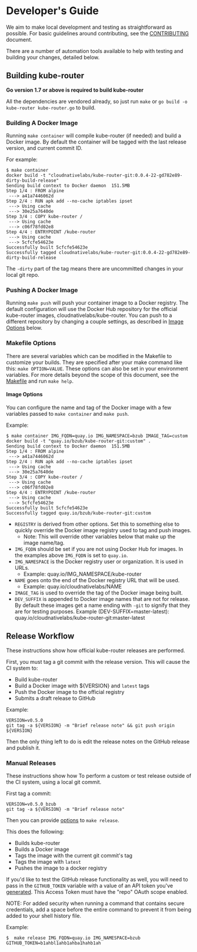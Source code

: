 # Developer's Guide

We aim to make local development and testing as straightforward as possible. For
basic guidelines around contributing, see the [CONTRIBUTING](/CONTRIBUTING.md) document.

There are a number of automation tools available to help with testing and
building your changes, detailed below.

## Building kube-router

**Go version 1.7 or above is required to build kube-router**

All the dependencies are vendored already, so just run `make` or `go build -o kube-router kube-router.go` to build.

### Building A Docker Image

Running `make container` will compile kube-router (if needed) and build a Docker
image.  By default the container will be tagged with the last release version,
and current commit ID.

For example:
```console
$ make container
docker build -t "cloudnativelabs/kube-router-git:0.0.4-22-gd782e89-dirty-build-release"
Sending build context to Docker daemon  151.5MB
Step 1/4 : FROM alpine
 ---> a41a7446062d
Step 2/4 : RUN apk add --no-cache iptables ipset
 ---> Using cache
 ---> 30e25a7640de
Step 3/4 : COPY kube-router /
 ---> Using cache
 ---> c06f78fd02e8
Step 4/4 : ENTRYPOINT /kube-router
 ---> Using cache
 ---> 5cfcfe54623e
Successfully built 5cfcfe54623e
Successfully tagged cloudnativelabs/kube-router-git:0.0.4-22-gd782e89-dirty-build-release
```

The `-dirty` part of the tag means there are uncommitted changes in your local
git repo.

### Pushing A Docker Image

Running `make push` will push your container image to a Docker registry.  The
default configuration will use the Docker Hub repository for the official
kube-router images, cloudnativelabs/kube-router. You can push to a different
repository by changing a couple settings, as described in [Image Options](#image-options)
below.

### Makefile Options

There are several variables which can be modified in the Makefile to customize
your builds. They are specified after your make command like this: `make OPTION=VALUE`.
These options can also be set in your environment variables.
For more details beyond the scope of this document, see the
[Makefile](/Makefile) and run `make help`.

#### Image Options

You can configure the name and tag of the Docker image with a few variables
passed to `make container` and `make push`.

Example:
```console
$ make container IMG_FQDN=quay.io IMG_NAMESPACE=bzub IMAGE_TAG=custom
docker build -t "quay.io/bzub/kube-router-git:custom" .
Sending build context to Docker daemon  151.5MB
Step 1/4 : FROM alpine
 ---> a41a7446062d
Step 2/4 : RUN apk add --no-cache iptables ipset
 ---> Using cache
 ---> 30e25a7640de
Step 3/4 : COPY kube-router /
 ---> Using cache
 ---> c06f78fd02e8
Step 4/4 : ENTRYPOINT /kube-router
 ---> Using cache
 ---> 5cfcfe54623e
Successfully built 5cfcfe54623e
Successfully tagged quay.io/bzub/kube-router-git:custom
```

- `REGISTRY` is derived from other options. Set this to something else to
  quickly override the Docker image registry used to tag and push images.
  - Note: This will override other variables below that make up the image
    name/tag.
- `IMG_FQDN` should be set if you are not using Docker Hub for images. In
  the examples above `IMG_FQDN` is set to `quay.io`.
- `IMG_NAMESPACE` is the Docker registry user or organization.  It is used in
  URLs.
  - Example: quay.io/IMG_NAMESPACE/kube-router
- `NAME` goes onto the end of the Docker registry URL that will be used.
  - Example: quay.io/cloudnativelabs/NAME
- `IMAGE_TAG` is used to override the tag of the Docker image being built.
- `DEV_SUFFIX` is appended to Docker image names that are not for release.  By
  default these images get a name ending with `-git` to signify that they are
  for testing purposes.
  Example (DEV-SUFFIX=master-latest): quay.io/cloudnativelabs/kube-router-git:master-latest

## Release Workflow

These instructions show how official kube-router releases are performed.

First, you must tag a git commit with the release version.
This will cause the CI system to:
- Build kube-router
- Build a Docker image with ${VERSION} and `latest` tags
- Push the Docker image to the official registry
- Submits a draft release to GitHub

Example:
```
VERSION=v0.5.0
git tag -a ${VERSION} -m "Brief release note" && git push origin ${VERSION}
```

Then the only thing left to do is edit the release notes on the GitHub release
and publish it.

### Manual Releases

These instructions show how To perform a custom or test release outside of the
CI system, using a local git commit.

First tag a commit:
```
VERSION=v0.5.0_bzub
git tag -a ${VERSION} -m "Brief release note"
```

Then you can provide
[options](#makefile-options) to `make release`.

This does the following:
- Builds kube-router
- Builds a Docker image
- Tags the image with the current git commit's tag
- Tags the image with `latest`
- Pushes the image to a docker registry

If you'd like to test the GitHub release functionality as well, you will need to
pass in the `GITHUB_TOKEN` variable with a value of an API token you've
[generated](https://github.com/settings/tokens/new). This Access Token must have
the "repo" OAuth scope enabled.

NOTE: For added security when running a command that contains secure
credentials, add a space before the entire command to prevent it from being
added to your shell history file.

Example:
```console
$  make release IMG_FQDN=quay.io IMG_NAMESPACE=bzub GITHUB_TOKEN=b1ahbl1ahb1ahba1hahb1ah
```
